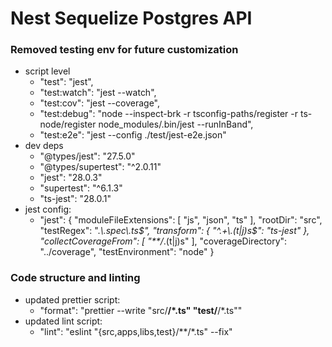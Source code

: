 # Nest Sequelize Postgres API

### Removed testing env for future customization
- script level
	- "test": "jest",
  - "test:watch": "jest --watch",
  - "test:cov": "jest --coverage",
  - "test:debug": "node --inspect-brk -r tsconfig-paths/register -r ts-node/register node_modules/.bin/jest --runInBand",
  - "test:e2e": "jest --config ./test/jest-e2e.json"
- dev deps
	- "@types/jest": "27.5.0"
	- "@types/supertest": "^2.0.11"
	- "jest": "28.0.3"
	- "supertest": "^6.1.3"
	- "ts-jest": "28.0.1"
- jest config:
	- "jest": {
    "moduleFileExtensions": [
      "js",
      "json",
      "ts"
    ],
    "rootDir": "src",
    "testRegex": ".*\\.spec\\.ts$",
    "transform": {
      "^.+\\.(t|j)s$": "ts-jest"
    },
    "collectCoverageFrom": [
      "**/*.(t|j)s"
    ],
    "coverageDirectory": "../coverage",
    "testEnvironment": "node"
  }

### Code structure and linting
- updated prettier script:
	- "format": "prettier --write \"src/**/*.ts\" \"test/**/*.ts\""
- updated lint script:
	- "lint": "eslint \"{src,apps,libs,test}/**/*.ts\" --fix"